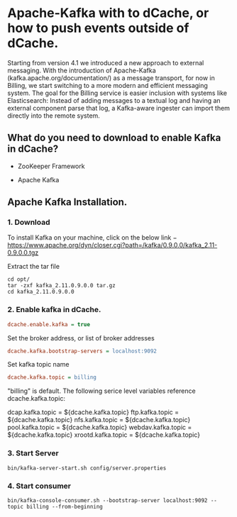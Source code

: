 
Apache-Kafka  with to dCache, or how to push events outside of dCache.
=======================




Starting from version 4.1 we introduced a new approach to external messaging. With the introduction of Apache-Kafka  (kafka.apache.org/documentation/) as a message transport, for now in Billing, we start switching to a more modern and efficient messaging system. The goal for the Billing service is easier inclusion with systems like Elasticsearch: Instead of adding messages to a textual log and having an external component parse that log, a Kafka-aware ingester can import them directly into the remote system.



## What do you need to download to enable Kafka in dCache?


* ZooKeeper Framework

* Apache Kafka

## Apache Kafka Installation.

### 1. Download


To install Kafka on your machine, click on the below link −
https://www.apache.org/dyn/closer.cgi?path=/kafka/0.9.0.0/kafka_2.11-0.9.0.0.tgz


Extract the tar file

```console-root
cd opt/
tar -zxf kafka_2.11.0.9.0.0 tar.gz
cd kafka_2.11.0.9.0.0
```

### 2. Enable kafka in dCache.


```ini
dcache.enable.kafka = true
```

Set the broker address, or list of broker addresses

```ini
dcache.kafka.bootstrap-servers = localhost:9092
```

Set kafka topic name

```ini
dcache.kafka.topic = billing
```

"billing" is default. The following serice level variables
reference dcache.kafka.topic:

   dcap.kafka.topic = ${dcache.kafka.topic}
   ftp.kafka.topic = ${dcache.kafka.topic}
   nfs.kafka.topic = ${dcache.kafka.topic}
   pool.kafka.topic = ${dcache.kafka.topic}
   webdav.kafka.topic = ${dcache.kafka.topic}
   xrootd.kafka.topic = ${dcache.kafka.topic}

### 3. Start Server

```console-root
bin/kafka-server-start.sh config/server.properties
```

### 4. Start consumer


```console-root
bin/kafka-console-consumer.sh --bootstrap-server localhost:9092 --topic billing --from-beginning
```





